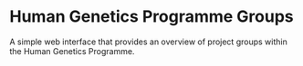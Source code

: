 # Human Genetics Programme Groups

A simple web interface that provides an overview of project groups
within the Human Genetics Programme.
